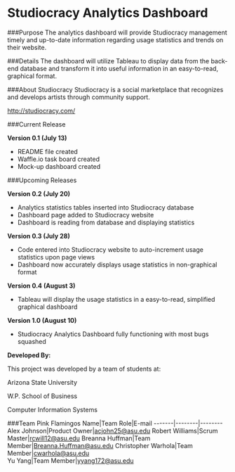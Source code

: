 Studiocracy Analytics Dashboard
===
###Purpose
The analytics dashboard will provide Studiocracy management timely and up-to-date information regarding usage statistics and trends on their website.

###Details
The dashboard will utilize Tableau to display data from the back-end database and transform it into useful information in an easy-to-read, graphical format.

###About Studiocracy
Studiocracy is a social marketplace that recognizes and develops artists through community support.

http://studiocracy.com/

###Current Release

**Version 0.1 (July 13)**

  * README file created
  * Waffle.io task board created
  * Mock-up dashboard created

###Upcoming Releases

**Version 0.2 (July 20)**

  * Analytics statistics tables inserted into Studiocracy database
  * Dashboard page added to Studiocracy website
  * Dashboard is reading from database and displaying statistics

**Version 0.3 (July 28)**

  * Code entered into Studiocracy website to auto-increment usage statistics upon page views
  * Dashboard now accurately displays usage statistics in non-graphical format

**Version 0.4 (August 3)**

  * Tableau will display the usage statistics in a easy-to-read, simplified graphical dashboard

**Version 1.0 (August 10)**

  * Studiocracy Analytics Dashboard fully functioning with most bugs squashed
 


**Developed By:**

This project was developed by a team of students at:

Arizona State University

W.P. School of Business

Computer Information Systems

###Team Pink Flamingos
Name|Team Role|E-mail
-------|--------|--------
Alex Johnson|Product Owner|acjohn25@asu.edu
Robert Williams|Scrum Master|rcwill12@asu.edu
Breanna Huffman|Team Member|Breanna.Huffman@asu.edu
Christopher Warhola|Team Member|cwarhola@asu.edu    	                        
Yu Yang|Team Member|yyang172@asu.edu
 
